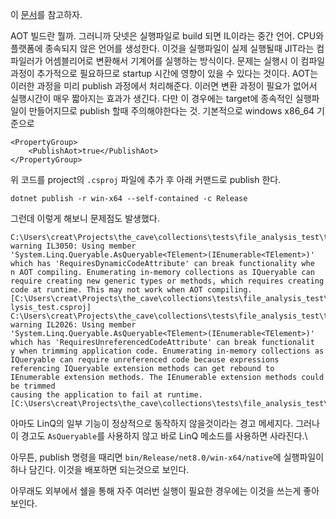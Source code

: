 이 [문서](https://learn.microsoft.com/en-us/dotnet/core/deploying/native-aot/?tabs=net8plus%2Cwindows)를 참고하자.

AOT 빌드란 뭘까. 그러니까 닷넷은 실행파일로 build 되면 IL이라는 중간 언어. CPU와 플랫폼에 종속되지 않은 언어를 생성한다. 이것을 실행파일이 실제 실행될때 JIT라는 컴파일러가 어셈블리어로 변환해서 기계어를 실행하는 방식이다. 문제는 실행시 이 컴파일 과정이 추가적으로 필요하므로 startup 시간에 영향이 있을 수 있다는 것이다. AOT는 이러한 과정을 미리 publish 과정에서 처리해준다. 이러면 변환 과정이 필요가 없어서 실행시간이 매우 짧아지는 효과가 생긴다. 다만 이 경우에는 target에 종속적인 실행파일이 만들어지므로 publish 할때 주의해야한다는 것.
기본적으로 windows x86_64 기준으로 
```
<PropertyGroup>
    <PublishAot>true</PublishAot>
</PropertyGroup>
```
위 코드를 project의 `.csproj` 파일에 추가 후 아래 커맨드로 publish 한다.
```
dotnet publish -r win-x64 --self-contained -c Release
```

그런데 이렇게 해보니 문제점도 발생했다. 
```
C:\Users\creat\Projects\the_cave\collections\tests\file_analysis_test\tests\test001_file_analyse.cs(41,41): warning IL3050: Using member 'System.Linq.Queryable.AsQueryable<TElement>(IEnumerable<TElement>)' which has 'RequiresDynamicCodeAttribute' can break functionality whe
n AOT compiling. Enumerating in-memory collections as IQueryable can require creating new generic types or methods, which requires creating code at runtime. This may not work when AOT compiling. [C:\Users\creat\Projects\the_cave\collections\tests\file_analysis_test\file_ana
lysis_test.csproj]
C:\Users\creat\Projects\the_cave\collections\tests\file_analysis_test\tests\test001_file_analyse.cs(41,41): warning IL2026: Using member 'System.Linq.Queryable.AsQueryable<TElement>(IEnumerable<TElement>)' which has 'RequiresUnreferencedCodeAttribute' can break functionalit
y when trimming application code. Enumerating in-memory collections as IQueryable can require unreferenced code because expressions referencing IQueryable extension methods can get rebound to IEnumerable extension methods. The IEnumerable extension methods could be trimmed
causing the application to fail at runtime. [C:\Users\creat\Projects\the_cave\collections\tests\file_analysis_test\file_analysis_test.csproj]
```
아마도 LinQ의 일부 기능이 정상적으로 동작하지 않을것이라는 경고 메세지다. 그러나 이 경고도 `AsQueryable`를 사용하지 않고 바로 LinQ 메소드를 사용하면 사라진다.\

아무튼, publish 명령을 때리면 `bin/Release/net8.0/win-x64/native`에 실행파일이 하나 담긴다. 이것을 배포하면 되는것으로 보인다.

아무래도 외부에서 쉘을 통해 자주 여러번 실행이 필요한 경우에는 이것을 쓰는게 좋아보인다. 